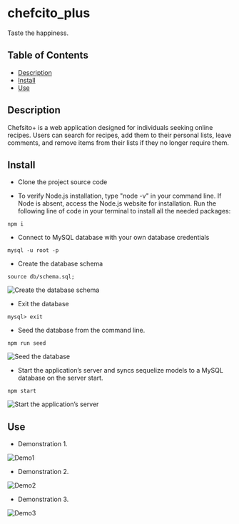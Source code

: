 # chefcito_plus
Taste the happiness.

## Table of Contents
* [Description](#description)
* [Install](#install)
* [Use](#use)

## Description
Chefsito+ is a web application designed for individuals seeking online recipes. Users can search for recipes, add them to their personal lists, leave comments, and remove items from their lists if they no longer require them.

## Install
* Clone the project source code

* To verify Node.js installation, type "node -v" in your command line. If Node is absent, access the Node.js website for installation. Run the following line of code in your terminal to install all the needed packages: 
```
npm i 
```

* Connect to MySQL database with your own database credentials
```
mysql -u root -p
``` 

* Create the database schema
```
source db/schema.sql;
```
![Create the database schema](./images/image1.gif)

* Exit the database
```
mysql> exit
```

* Seed the database from the command line.
```
npm run seed
```
![Seed the database](./images/image2.gif)

* Start the application’s server and syncs sequelize models to a MySQL database on the server start.
```
npm start
```
![Start the application’s server](./images/image3.gif)

## Use
* Demonstration 1.  

![Demo1](./images/image4.gif)  

* Demonstration 2.  

![Demo2](./images/image4.gif) 

* Demonstration 3.  

![Demo3](./images/image4.gif)